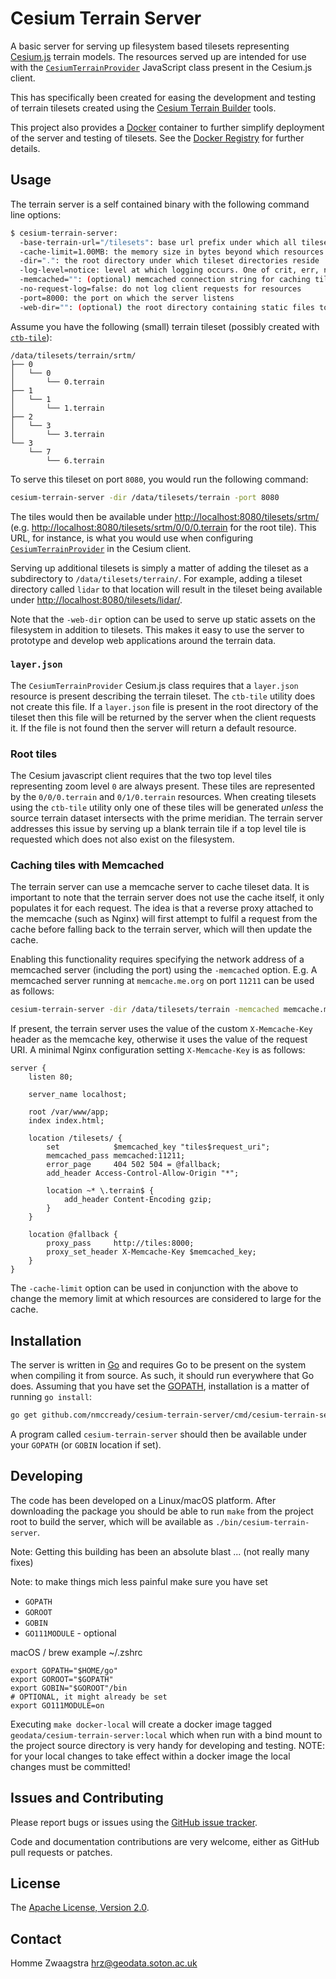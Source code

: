 # Cesium Terrain Server

A basic server for serving up filesystem based tilesets representing
[Cesium.js](http://cesiumjs.org/) terrain models.  The resources served up are
intended for use with the
[`CesiumTerrainProvider`](http://cesiumjs.org/Cesium/Build/Documentation/CesiumTerrainProvider.html)
JavaScript class present in the Cesium.js client.

This has specifically been created for easing the development and testing of
terrain tilesets created using the
[Cesium Terrain Builder](https://github.com/geo-data/cesium-terrain-builder)
tools.

This project also provides a [Docker](https://www.docker.com/) container to
further simplify deployment of the server and testing of tilesets.  See the
[Docker Registry](https://registry.hub.docker.com/u/nmccready/cesium-terrain-server/)
for further details.

## Usage

The terrain server is a self contained binary with the following command line
options:

```sh
$ cesium-terrain-server:
  -base-terrain-url="/tilesets": base url prefix under which all tilesets are served
  -cache-limit=1.00MB: the memory size in bytes beyond which resources are not cached. Other memory units can be specified by suffixing the number with kB, MB, GB or TB
  -dir=".": the root directory under which tileset directories reside
  -log-level=notice: level at which logging occurs. One of crit, err, notice, debug
  -memcached="": (optional) memcached connection string for caching tiles e.g. localhost:11211
  -no-request-log=false: do not log client requests for resources
  -port=8000: the port on which the server listens
  -web-dir="": (optional) the root directory containing static files to be served
```

Assume you have the following (small) terrain tileset (possibly created with
[`ctb-tile`](https://github.com/geo-data/cesium-terrain-builder#ctb-tile)):

```
/data/tilesets/terrain/srtm/
├── 0
│   └── 0
│       └── 0.terrain
├── 1
│   └── 1
│       └── 1.terrain
├── 2
│   └── 3
│       └── 3.terrain
└── 3
    └── 7
        └── 6.terrain
```

To serve this tileset on port `8080`, you would run the following command:

```sh
cesium-terrain-server -dir /data/tilesets/terrain -port 8080
```

The tiles would then be available under <http://localhost:8080/tilesets/srtm/>
(e.g. <http://localhost:8080/tilesets/srtm/0/0/0.terrain> for the root tile).
This URL, for instance, is what you would use when configuring
[`CesiumTerrainProvider`](http://cesiumjs.org/Cesium/Build/Documentation/CesiumTerrainProvider.html)
in the Cesium client.

Serving up additional tilesets is simply a matter of adding the tileset as a
subdirectory to `/data/tilesets/terrain/`.  For example, adding a tileset
directory called `lidar` to that location will result in the tileset being
available under <http://localhost:8080/tilesets/lidar/>.

Note that the `-web-dir` option can be used to serve up static assets on the
filesystem in addition to tilesets.  This makes it easy to use the server to
prototype and develop web applications around the terrain data.

### `layer.json`

The `CesiumTerrainProvider` Cesium.js class requires that a `layer.json`
resource is present describing the terrain tileset.  The `ctb-tile` utility does
not create this file.  If a `layer.json` file is present in the root directory
of the tileset then this file will be returned by the server when the client
requests it.  If the file is not found then the server will return a default
resource.

### Root tiles

The Cesium javascript client requires that the two top level tiles representing
zoom level `0` are always present.  These tiles are represented by the
`0/0/0.terrain` and `0/1/0.terrain` resources. When creating tilesets using the
`ctb-tile` utility only one of these tiles will be generated *unless* the source
terrain dataset intersects with the prime meridian.  The terrain server
addresses this issue by serving up a blank terrain tile if a top level tile is
requested which does not also exist on the filesystem.

### Caching tiles with Memcached

The terrain server can use a memcache server to cache tileset data. It is
important to note that the terrain server does not use the cache itself, it only
populates it for each request.  The idea is that a reverse proxy attached to the
memcache (such as Nginx) will first attempt to fulfil a request from the cache
before falling back to the terrain server, which will then update the cache.

Enabling this functionality requires specifying the network address of a
memcached server (including the port) using the `-memcached` option.  E.g. A
memcached server running at `memcache.me.org` on port `11211` can be used as
follows:

```sh
cesium-terrain-server -dir /data/tilesets/terrain -memcached memcache.me.org:11211
```

If present, the terrain server uses the value of the custom `X-Memcache-Key`
header as the memcache key, otherwise it uses the value of the request URI.  A
minimal Nginx configuration setting `X-Memcache-Key` is as follows:

```
server {
    listen 80;

    server_name localhost;

    root /var/www/app;
    index index.html;

    location /tilesets/ {
        set            $memcached_key "tiles$request_uri";
        memcached_pass memcached:11211;
        error_page     404 502 504 = @fallback;
        add_header Access-Control-Allow-Origin "*";

        location ~* \.terrain$ {
            add_header Content-Encoding gzip;
        }
    }

    location @fallback {
        proxy_pass     http://tiles:8000;
        proxy_set_header X-Memcache-Key $memcached_key;
    }
}
```

The `-cache-limit` option can be used in conjunction with the above to change
the memory limit at which resources are considered to large for the cache.

## Installation

The server is written in [Go](http://golang.org/) and requires Go to be present
on the system when compiling it from source.  As such, it should run everywhere
that Go does.  Assuming that you have set the
[GOPATH](https://golang.org/cmd/go/#hdr-GOPATH_environment_variable),
installation is a matter of running `go install`:

```sh
go get github.com/nmccready/cesium-terrain-server/cmd/cesium-terrain-server
```

A program called `cesium-terrain-server` should then be available under your
`GOPATH` (or `GOBIN` location if set).

## Developing

The code has been developed on a Linux/macOS platform. After downloading the package
you should be able to run `make` from the project root to build the server,
which will be available as `./bin/cesium-terrain-server`.

Note: Getting this building has been an absolute blast ... (not really many fixes)

Note: to make things mich less painful make sure you have set

- `GOPATH`
- `GOROOT`
- `GOBIN`
- `GO111MODULE` - optional

macOS / brew example ~/.zshrc

```.zshrc
export GOPATH="$HOME/go"
export GOROOT="$GOPATH"
export GOBIN="$GOROOT"/bin
# OPTIONAL, it might already be set
export GO111MODULE=on
```

Executing `make docker-local` will create a docker image tagged
`geodata/cesium-terrain-server:local` which when run with a bind mount to the
project source directory is very handy for developing and testing. NOTE: for your local changes to take effect within a docker image the local changes must be committed!

## Issues and Contributing

Please report bugs or issues using the
[GitHub issue tracker](https://github.com/nmccready/cesium-terrain-server).

Code and documentation contributions are very welcome, either as GitHub pull
requests or patches.

## License

The [Apache License, Version 2.0](http://www.apache.org/licenses/LICENSE-2.0).

## Contact

Homme Zwaagstra <hrz@geodata.soton.ac.uk>
